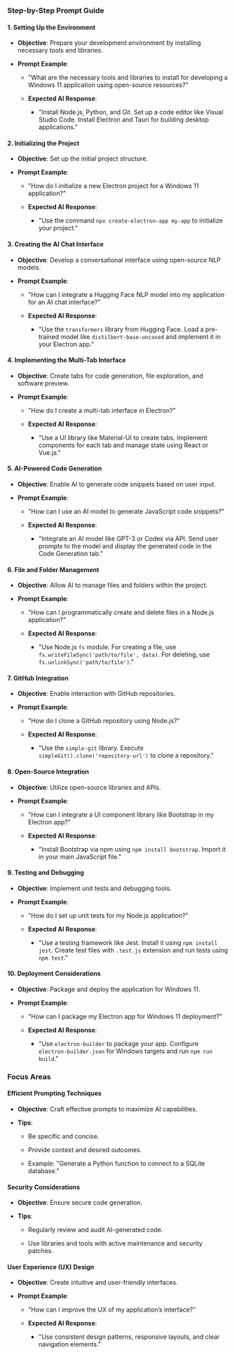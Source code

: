 ### Step-by-Step Prompt Guide

#### 1. Setting Up the Environment

- **Objective**: Prepare your development environment by installing necessary tools and libraries.
    
- **Prompt Example**:
    
    - "What are the necessary tools and libraries to install for developing a Windows 11 application using open-source resources?"
        
    - **Expected AI Response**:
        
        - "Install Node.js, Python, and Git. Set up a code editor like Visual Studio Code. Install Electron and Tauri for building desktop applications."
            

#### 2. Initializing the Project

- **Objective**: Set up the initial project structure.
    
- **Prompt Example**:
    
    - "How do I initialize a new Electron project for a Windows 11 application?"
        
    - **Expected AI Response**:
        
        - "Use the command `npx create-electron-app my-app` to initialize your project."
            

#### 3. Creating the AI Chat Interface

- **Objective**: Develop a conversational interface using open-source NLP models.
    
- **Prompt Example**:
    
    - "How can I integrate a Hugging Face NLP model into my application for an AI chat interface?"
        
    - **Expected AI Response**:
        
        - "Use the `transformers` library from Hugging Face. Load a pre-trained model like `distilbert-base-uncased` and implement it in your Electron app."
            

#### 4. Implementing the Multi-Tab Interface

- **Objective**: Create tabs for code generation, file exploration, and software preview.
    
- **Prompt Example**:
    
    - "How do I create a multi-tab interface in Electron?"
        
    - **Expected AI Response**:
        
        - "Use a UI library like Material-UI to create tabs. Implement components for each tab and manage state using React or Vue.js."
            

#### 5. AI-Powered Code Generation

- **Objective**: Enable AI to generate code snippets based on user input.
    
- **Prompt Example**:
    
    - "How can I use an AI model to generate JavaScript code snippets?"
        
    - **Expected AI Response**:
        
        - "Integrate an AI model like GPT-3 or Codex via API. Send user prompts to the model and display the generated code in the Code Generation tab."
            

#### 6. File and Folder Management

- **Objective**: Allow AI to manage files and folders within the project.
    
- **Prompt Example**:
    
    - "How can I programmatically create and delete files in a Node.js application?"
        
    - **Expected AI Response**:
        
        - "Use Node.js `fs` module. For creating a file, use `fs.writeFileSync('path/to/file', data)`. For deleting, use `fs.unlinkSync('path/to/file')`."
            

#### 7. GitHub Integration

- **Objective**: Enable interaction with GitHub repositories.
    
- **Prompt Example**:
    
    - "How do I clone a GitHub repository using Node.js?"
        
    - **Expected AI Response**:
        
        - "Use the `simple-git` library. Execute `simpleGit().clone('repository-url')` to clone a repository."
            

#### 8. Open-Source Integration

- **Objective**: Utilize open-source libraries and APIs.
    
- **Prompt Example**:
    
    - "How can I integrate a UI component library like Bootstrap in my Electron app?"
        
    - **Expected AI Response**:
        
        - "Install Bootstrap via npm using `npm install bootstrap`. Import it in your main JavaScript file."
            

#### 9. Testing and Debugging

- **Objective**: Implement unit tests and debugging tools.
    
- **Prompt Example**:
    
    - "How do I set up unit tests for my Node.js application?"
        
    - **Expected AI Response**:
        
        - "Use a testing framework like Jest. Install it using `npm install jest`. Create test files with `.test.js` extension and run tests using `npm test`."
            

#### 10. Deployment Considerations

- **Objective**: Package and deploy the application for Windows 11.
    
- **Prompt Example**:
    
    - "How can I package my Electron app for Windows 11 deployment?"
        
    - **Expected AI Response**:
        
        - "Use `electron-builder` to package your app. Configure `electron-builder.json` for Windows targets and run `npm run build`."
            

### Focus Areas

#### Efficient Prompting Techniques

- **Objective**: Craft effective prompts to maximize AI capabilities.
    
- **Tips**:
    
    - Be specific and concise.
        
    - Provide context and desired outcomes.
        
    - Example: "Generate a Python function to connect to a SQLite database."
        

#### Security Considerations

- **Objective**: Ensure secure code generation.
    
- **Tips**:
    
    - Regularly review and audit AI-generated code.
        
    - Use libraries and tools with active maintenance and security patches.
        

#### User Experience (UX) Design

- **Objective**: Create intuitive and user-friendly interfaces.
    
- **Prompt Example**:
    
    - "How can I improve the UX of my application’s interface?"
        
    - **Expected AI Response**:
        
        - "Use consistent design patterns, responsive layouts, and clear navigation elements."